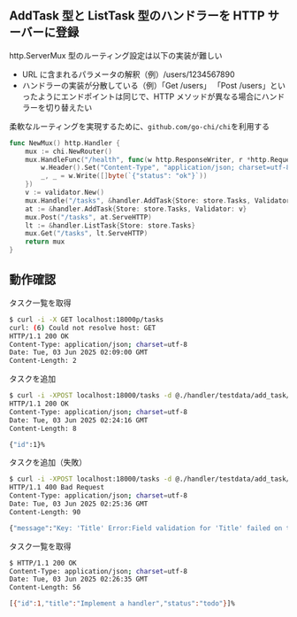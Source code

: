 ## AddTask 型と ListTask 型のハンドラーを HTTP サーバーに登録

http.ServerMux 型のルーティング設定は以下の実装が難しい

- URL に含まれるパラメータの解釈（例）/users/1234567890
- ハンドラーの実装が分散している（例）「Get /users」 「Post /users」といったようにエンドポイントは同じで、HTTP メソッドが異なる場合にハンドラーを切り替えたい

柔軟なルーティングを実現するために、`github.com/go-chi/chi`を利用する

```go
func NewMux() http.Handler {
	mux := chi.NewRouter()
	mux.HandleFunc("/health", func(w http.ResponseWriter, r *http.Request) {
		w.Header().Set("Content-Type", "application/json; charset=utf-8")
		_, _ = w.Write([]byte(`{"status": "ok"}`))
	})
	v := validator.New()
	mux.Handle("/tasks", &handler.AddTask{Store: store.Tasks, Validator: v})
	at := &handler.AddTask{Store: store.Tasks, Validator: v}
	mux.Post("/tasks", at.ServeHTTP)
	lt := &handler.ListTask{Store: store.Tasks}
	mux.Get("/tasks", lt.ServeHTTP)
	return mux
}
```

## 動作確認

タスク一覧を取得
```bash
$ curl -i -X GET localhost:18000p/tasks
curl: (6) Could not resolve host: GET
HTTP/1.1 200 OK
Content-Type: application/json; charset=utf-8
Date: Tue, 03 Jun 2025 02:09:00 GMT
Content-Length: 2
```

タスクを追加
```bash
$ curl -i -XPOST localhost:18000/tasks -d @./handler/testdata/add_task/ok_req.json.golden
HTTP/1.1 200 OK
Content-Type: application/json; charset=utf-8
Date: Tue, 03 Jun 2025 02:24:16 GMT
Content-Length: 8

{"id":1}%

```

タスクを追加（失敗）
```bash
$ curl -i -XPOST localhost:18000/tasks -d @./handler/testdata/add_task/bad_req.json.golden
HTTP/1.1 400 Bad Request
Content-Type: application/json; charset=utf-8
Date: Tue, 03 Jun 2025 02:25:36 GMT
Content-Length: 90

{"message":"Key: 'Title' Error:Field validation for 'Title' failed on the 'required' tag"}%
```

タスク一覧を取得
```bash
$ HTTP/1.1 200 OK
Content-Type: application/json; charset=utf-8
Date: Tue, 03 Jun 2025 02:26:35 GMT
Content-Length: 56

[{"id":1,"title":"Implement a handler","status":"todo"}]%

```
